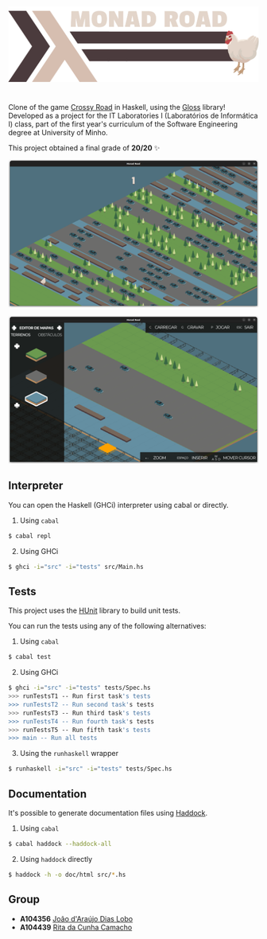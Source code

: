 ![Monad Road](assets/images/logo.png)
#

Clone of the game [Crossy Road](https://en.wikipedia.org/wiki/Crossy_Road) in Haskell, using the [Gloss](http://gloss.ouroborus.net/) library! Developed as a project for the IT Laboratories I (Laboratórios de Informática I) class, part of the first year's curriculum of the Software Engineering degree at University of Minho.

This project obtained a final grade of **20/20** ✨

![Game](assets/images/screenshots/jogo.png)

![Editor](assets/images/screenshots/editor.png)

## Interpreter

You can open the Haskell (GHCi) interpreter using cabal or directly.

1. Using `cabal`

```bash
$ cabal repl
```

2. Using GHCi

```bash
$ ghci -i="src" -i="tests" src/Main.hs
```

## Tests

This project uses the [HUnit](https://hackage.haskell.org/package/HUnit) library to build unit tests.

You can run the tests using any of the following alternatives:

1. Using `cabal`

```bash
$ cabal test
```

2. Using GHCi

```bash
$ ghci -i="src" -i="tests" tests/Spec.hs
>>> runTestsT1 -- Run first task's tests
>>> runTestsT2 -- Run second task's tests
>>> runTestsT3 -- Run third task's tests
>>> runTestsT4 -- Run fourth task's tests
>>> runTestsT5 -- Run fifth task's tests
>>> main -- Run all tests
```

3. Using the `runhaskell` wrapper

```bash
$ runhaskell -i="src" -i="tests" tests/Spec.hs
```

## Documentation

It's possible to generate documentation files using [Haddock](https://haskell-haddock.readthedocs.io/).

1. Using `cabal`

```bash
$ cabal haddock --haddock-all
```

2. Using `haddock` directly

```bash
$ haddock -h -o doc/html src/*.hs
```

## Group

- **A104356** [João d'Araújo Dias Lobo](https://github.com/joaodiaslobo)
- **A104439** [Rita da Cunha Camacho](https://github.com/ritacamacho)

